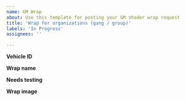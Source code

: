 ```yaml
---
name: GM Wrap
about: Use this template for posting your GM shader wrap request
title: 'Wrap for organizations (gang / group)'
labels: 'In Progress'
assignees: ''

---
```


**Vehicle ID**
<!-- You can get the ID from https://wiki.multitheftauto.com/wiki/Vehicle_IDs -->

**Wrap name**
<!-- Wrap name will be 'gang_' followed by the initials of the organization name, i.e 'gang_fbi' or 'gang_aa' -->

**Needs testing**
<!-- State 'yes' or 'no' if the wrap needs to be tested or not -->

**Wrap image**
<!-- Attach the file here, do not use 3rd party image hosts. File extension must be .PNG using 512x512 or 256x256 dimensions -->
